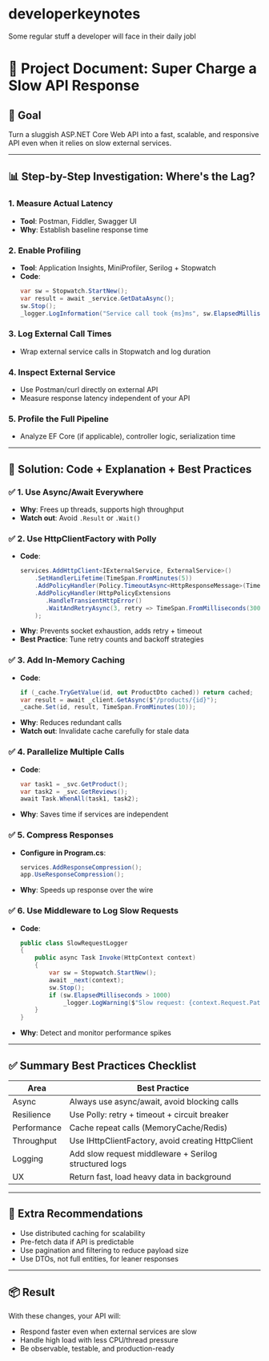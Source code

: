 # developerkeynotes
Some regular stuff a developer will face in their daily jobl


# 🧠 Project Document: Super Charge a Slow API Response

## 🎯 Goal
Turn a sluggish ASP.NET Core Web API into a fast, scalable, and responsive API even when it relies on slow external services.

---

## 📊 Step-by-Step Investigation: Where's the Lag?

### 1. Measure Actual Latency
- **Tool**: Postman, Fiddler, Swagger UI
- **Why**: Establish baseline response time

### 2. Enable Profiling
- **Tool**: Application Insights, MiniProfiler, Serilog + Stopwatch
- **Code**:
  ```csharp
  var sw = Stopwatch.StartNew();
  var result = await _service.GetDataAsync();
  sw.Stop();
  _logger.LogInformation("Service call took {ms}ms", sw.ElapsedMilliseconds);
  ```

### 3. Log External Call Times
- Wrap external service calls in Stopwatch and log duration

### 4. Inspect External Service
- Use Postman/curl directly on external API
- Measure response latency independent of your API

### 5. Profile the Full Pipeline
- Analyze EF Core (if applicable), controller logic, serialization time

---

## 🚀 Solution: Code + Explanation + Best Practices

### ✅ 1. Use Async/Await Everywhere
- **Why**: Frees up threads, supports high throughput
- **Watch out**: Avoid `.Result` or `.Wait()`

### ✅ 2. Use HttpClientFactory with Polly
- **Code**:
  ```csharp
  services.AddHttpClient<IExternalService, ExternalService>()
      .SetHandlerLifetime(TimeSpan.FromMinutes(5))
      .AddPolicyHandler(Policy.TimeoutAsync<HttpResponseMessage>(TimeSpan.FromSeconds(3)))
      .AddPolicyHandler(HttpPolicyExtensions
         .HandleTransientHttpError()
         .WaitAndRetryAsync(3, retry => TimeSpan.FromMilliseconds(300 * retry))
      );
  ```
- **Why**: Prevents socket exhaustion, adds retry + timeout
- **Best Practice**: Tune retry counts and backoff strategies

### ✅ 3. Add In-Memory Caching
- **Code**:
  ```csharp
  if (_cache.TryGetValue(id, out ProductDto cached)) return cached;
  var result = await _client.GetAsync($"/products/{id}");
  _cache.Set(id, result, TimeSpan.FromMinutes(10));
  ```
- **Why**: Reduces redundant calls
- **Watch out**: Invalidate cache carefully for stale data

### ✅ 4. Parallelize Multiple Calls
- **Code**:
  ```csharp
  var task1 = _svc.GetProduct();
  var task2 = _svc.GetReviews();
  await Task.WhenAll(task1, task2);
  ```
- **Why**: Saves time if services are independent

### ✅ 5. Compress Responses
- **Configure in Program.cs**:
  ```csharp
  services.AddResponseCompression();
  app.UseResponseCompression();
  ```
- **Why**: Speeds up response over the wire

### ✅ 6. Use Middleware to Log Slow Requests
- **Code**:
  ```csharp
  public class SlowRequestLogger
  {
      public async Task Invoke(HttpContext context)
      {
          var sw = Stopwatch.StartNew();
          await _next(context);
          sw.Stop();
          if (sw.ElapsedMilliseconds > 1000)
              _logger.LogWarning($"Slow request: {context.Request.Path} took {sw.ElapsedMilliseconds}ms");
      }
  }
  ```
- **Why**: Detect and monitor performance spikes

---

## ✅ Summary Best Practices Checklist

| Area              | Best Practice                                      |
|-------------------|----------------------------------------------------|
| Async             | Always use async/await, avoid blocking calls       |
| Resilience        | Use Polly: retry + timeout + circuit breaker       |
| Performance       | Cache repeat calls (MemoryCache/Redis)             |
| Throughput        | Use IHttpClientFactory, avoid creating HttpClient  |
| Logging           | Add slow request middleware + Serilog structured logs |
| UX                | Return fast, load heavy data in background         |

---

## 🧪 Extra Recommendations

- Use distributed caching for scalability
- Pre-fetch data if API is predictable
- Use pagination and filtering to reduce payload size
- Use DTOs, not full entities, for leaner responses

---

## 📦 Result
With these changes, your API will:
- Respond faster even when external services are slow
- Handle high load with less CPU/thread pressure
- Be observable, testable, and production-ready


